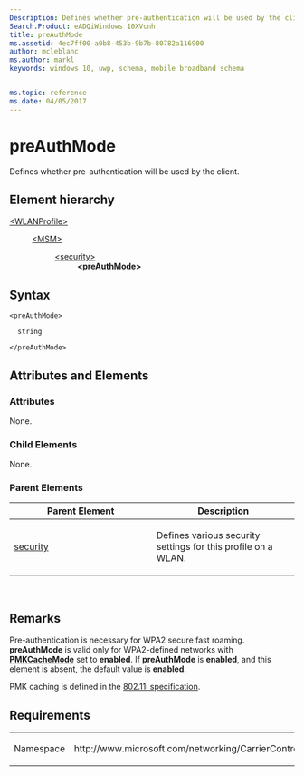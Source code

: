 ```yaml
---
Description: Defines whether pre-authentication will be used by the client.
Search.Product: eADQiWindows 10XVcnh
title: preAuthMode
ms.assetid: 4ec7ff00-a0b8-453b-9b7b-80782a116900
author: mcleblanc
ms.author: markl
keywords: windows 10, uwp, schema, mobile broadband schema


ms.topic: reference
ms.date: 04/05/2017
---
```


# preAuthMode


Defines whether pre-authentication will be used by the client.

## Element hierarchy

<dl>
<dt><a href="element-wlanprofile.md">&lt;WLANProfile&gt;</a></dt>
<dd>
<dl>
<dt><a href="element-msm.md">&lt;MSM&gt;</a></dt>
<dd>
<dl>
<dt><a href="element-security.md">&lt;security&gt;</a></dt>
<dd><b>&lt;preAuthMode&gt;</b></dd>
</dl>
</dd>
</dl>
</dd>
</dl>

## Syntax

``` syntax
<preAuthMode>

  string

</preAuthMode>
```

## Attributes and Elements


### Attributes

None.

### Child Elements

None.

### Parent Elements

<table>
<colgroup>
<col width="50%" />
<col width="50%" />
</colgroup>
<thead>
<tr class="header">
<th>Parent Element</th>
<th>Description</th>
</tr>
</thead>
<tbody>
<tr class="odd">
<td><a href="element-security.md">security</a> </td>
<td><p>Defines various security settings for this profile on a WLAN.</p></td>
</tr>
</tbody>
</table>

 

## Remarks

Pre-authentication is necessary for WPA2 secure fast roaming. **preAuthMode** is valid only for WPA2-defined networks with [**PMKCacheMode**](element-pmkcachemode.md) set to **enabled**. If **preAuthMode** is **enabled**, and this element is absent, the default value is **enabled**.

PMK caching is defined in the [802.11i specification](https://standards.ieee.org/getieee802/download/802.11i-2004.pdf).

## Requirements

<table>
<colgroup>
<col width="50%" />
<col width="50%" />
</colgroup>
<tbody>
<tr class="odd">
<td><p>Namespace</p></td>
<td><p>http://www.microsoft.com/networking/CarrierControl/WLAN/v1</p></td>
</tr>
</tbody>
</table>

 

 



